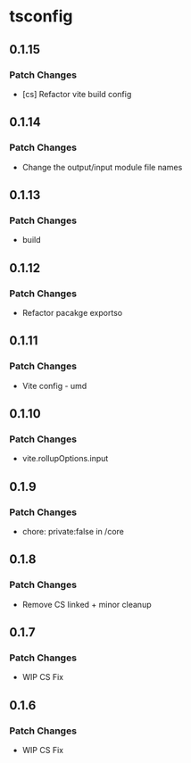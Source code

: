 # tsconfig

## 0.1.15

### Patch Changes

- [cs] Refactor vite build config

## 0.1.14

### Patch Changes

- Change the output/input module file names

## 0.1.13

### Patch Changes

- build

## 0.1.12

### Patch Changes

- Refactor pacakge exportso

## 0.1.11

### Patch Changes

- Vite config - umd

## 0.1.10

### Patch Changes

- vite.rollupOptions.input

## 0.1.9

### Patch Changes

- chore: private:false in /core

## 0.1.8

### Patch Changes

- Remove CS linked + minor cleanup

## 0.1.7

### Patch Changes

- WIP CS Fix

## 0.1.6

### Patch Changes

- WIP CS Fix

